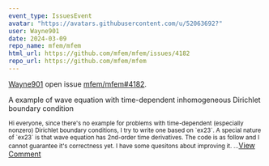 ```yaml
---
event_type: IssuesEvent
avatar: "https://avatars.githubusercontent.com/u/52063692?"
user: Wayne901
date: 2024-03-09
repo_name: mfem/mfem
html_url: https://github.com/mfem/mfem/issues/4182
repo_url: https://github.com/mfem/mfem
---
```


<a href='https://github.com/Wayne901' target='_blank'>Wayne901</a> open issue <a href='https://github.com/mfem/mfem/issues/4182' target='_blank'>mfem/mfem#4182</a>.

<p>A example of wave equation with time-dependent inhomogeneous Dirichlet boundary condition</p><small>Hi everyone, since there's no example for problems with time-dependent (especially nonzero) Dirichlet boundary conditions, I try to write one based on `ex23`. A special nature of `ex23` is that wave equation has 2nd-order time derivatives. The code is as follow and I cannot guarantee it's correctness yet. I have some quesitons about improving it....</small><a href='https://github.com/mfem/mfem/issues/4182' target='_blank'>View Comment</a>